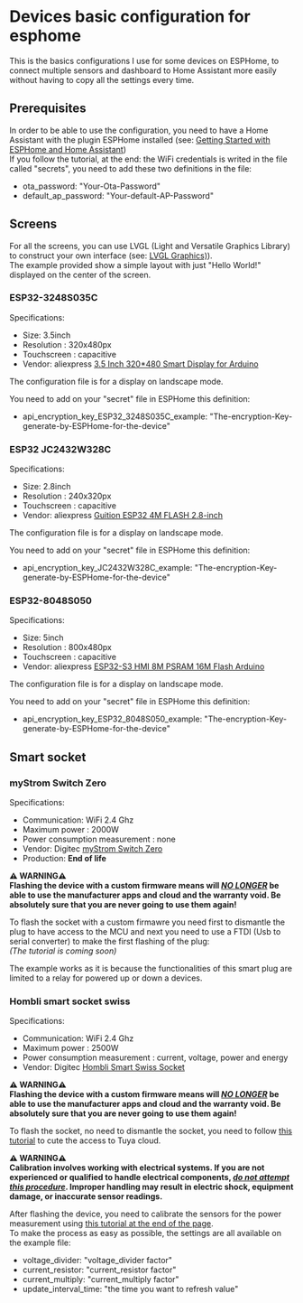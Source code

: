 # Devices basic configuration for esphome
This is the basics configurations I use for some devices on ESPHome, to connect multiple sensors and dashboard to Home Assistant more easily without having to copy all the settings every time.

## Prerequisites
In order to be able to use the configuration, you need to have a Home Assistant with the plugin ESPHome installed (see: [Getting Started with ESPHome and Home Assistant](https://esphome.io/guides/getting_started_hassio)) <br>
If you follow the tutorial, at the end: the WiFi credentials is writed in the file called "secrets", you need to add these two definitions in the file:
 - ota_password: "Your-Ota-Password"
 - default_ap_password: "Your-default-AP-Password"

## Screens
For all the screens, you can use LVGL (Light and Versatile Graphics Library) to construct your own interface (see: [LVGL Graphics)](https://esphome.io/components/lvgl/)). <br>
The example provided show a simple layout with just "Hello World!" displayed on the center of the screen.

### ESP32-3248S035C 
Specifications:
- Size: 3.5inch
- Resolution : 320x480px
- Touchscreen : capacitive
- Vendor: aliexpress [3.5 Inch 320*480 Smart Display for Arduino](https://www.aliexpress.com/item/1005005099586799.html?spm=a2g0o.order_list.order_list_main.573.680b1802NdgzE3)

The configuration file is for a display on landscape mode.

You need to add on your "secret" file in ESPHome this definition:
 - api_encryption_key_ESP32_3248S035C_example: "The-encryption-Key-generate-by-ESPHome-for-the-device"

### ESP32 JC2432W328C
Specifications:
- Size: 2.8inch
- Resolution : 240x320px
- Touchscreen : capacitive
- Vendor: aliexpress [Guition ESP32 4M FLASH 2.8-inch](https://www.aliexpress.com/item/1005006732002132.html?spm=a2g0o.order_list.order_list_main.11.680b1802NdgzE3)

The configuration file is for a display on landscape mode.

You need to add on your "secret" file in ESPHome this definition:
 - api_encryption_key_JC2432W328C_example: "The-encryption-Key-generate-by-ESPHome-for-the-device"

### ESP32-8048S050
Specifications:
- Size: 5inch
- Resolution : 800x480px
- Touchscreen : capacitive
- Vendor: aliexpress [ESP32-S3 HMI 8M PSRAM 16M Flash Arduino](https://www.aliexpress.com/item/1005006625220768.html?spm=a2g0o.order_list.order_list_main.22.680b1802NdgzE3)

The configuration file is for a display on landscape mode.

You need to add on your "secret" file in ESPHome this definition:
 - api_encryption_key_ESP32_8048S050_example: "The-encryption-Key-generate-by-ESPHome-for-the-device"

 ## Smart socket
 ### myStrom Switch Zero
Specifications:
- Communication: WiFi 2.4 Ghz
- Maximum power : 2000W
- Power consumption measurement : none
- Vendor: Digitec [myStrom Switch Zero](https://www.digitec.ch/fr/s1/product/mystrom-switch-zero-prise-intelligente-23109396)
- Production: **End of life**

**⚠️ WARNING⚠️**<br>
**Flashing the device with a custom firmware means will *<u>NO LONGER</u>* be able to use the manufacturer apps and cloud and the warranty void. Be absolutely sure that you are never going to use them again!**

To flash the socket with a custom firmawre you need first to dismantle the plug to have access to the MCU and next you need to use a FTDI (Usb to serial converter) to make the first flashing of the plug:<br>
*(The tutorial is coming soon)*

The example works as it is because the functionalities of this smart plug are limited to a relay for powered up or down a devices.

 ### Hombli smart socket swiss
Specifications:
- Communication: WiFi 2.4 Ghz
- Maximum power : 2500W
- Power consumption measurement : current, voltage, power and energy
- Vendor: Digitec [Hombli Smart Swiss Socket](https://www.digitec.ch/fr/s1/product/hombli-smart-swiss-socket-prise-intelligente-14374534)

**⚠️ WARNING⚠️**<br>
**Flashing the device with a custom firmware means will *<u>NO LONGER</u>* be able to use the manufacturer apps and cloud and the warranty void. Be absolutely sure that you are never going to use them again!**

To flash the socket, no need to dismantle the socket, you need to follow [this tutorial](https://digiblur.com/2023/08/19/updated-tuya-cloudcutter-with-esphome-bk7231-how-to-guide/) to cute the access to Tuya cloud.

**⚠️ WARNING⚠️<br>Calibration involves working with electrical systems. If you are not experienced or qualified to handle electrical components, *<u>do not attempt this procedure</u>*. Improper handling may result in electric shock, equipment damage, or inaccurate sensor readings.**

After flashing the device, you need to calibrate the sensors for the power measurement using [this tutorial at the end of the page](https://esphome.io/components/sensor/hlw8012.html). <br>
To make the process as easy as possible, the settings are all available on the example file:
- voltage_divider: "voltage_divider factor"
- current_resistor: "current_resistor factor"
- current_multiply: "current_multiply factor"
- update_interval_time: "the time you want to refresh value"